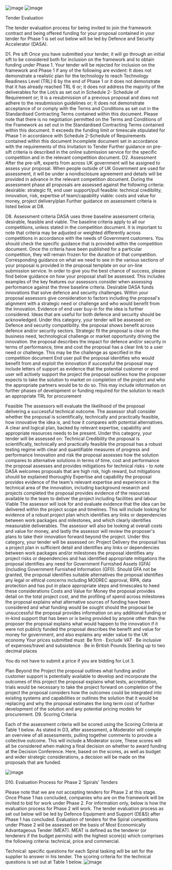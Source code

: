 ![image](https://user-images.githubusercontent.com/97103401/148244201-d64e07ea-53d9-458e-9eff-33b41916d51e.png)
![image](https://user-images.githubusercontent.com/97103401/148244239-1133f4b0-63fe-43ed-b653-8b439e56aa6b.png)

Tender Evaluation 

The tender evaluation process for being invited to join the framework contract and being offered funding for your proposal contained in your tender for Phase 1 is set out below will be led by Defence and Security Accelerator (DASA). 

D1. Pre sift
Once you have submitted your tender, it will go through an initial sift to be considered both for inclusion on the framework and to obtain funding under Phase 1. 
Your tender will be rejected for inclusion on the framework and Phase 1 if any of the following are evident:
It does not demonstrate a realistic plan for the technology to reach Technology Readiness Level (TRL) 6 by the end of Phase 1 or it does not demonstrate that it has already reached TRL 6 or;
it does not address the majority of the deliverables for the Lot/s as set out in Schedule 2- Schedule of Requirement or;
It is a resubmission of a previous proposal and does not adhere to the resubmission guidelines or;
It does not demonstrate acceptance of or comply with the Terms and Conditions as set out in the Standardised Contracting Terms contained within this document. Please note that there is no negotiation permitted on the Terms and Conditions of the Framework as set out in the Standardised Contracting Terms contained within this document.
It exceeds the funding limit or timescale stipulated for Phase 1 in accordance with Schedule 2-Schedule of Requirements contained within this document
Incomplete document set in accordance with the requirements of this Invitation to Tender
Further guidance on pre-sift criteria is described in the online submission service for the specific competition and in the relevant competition document. 
D2. Assessment
After the pre-sift, experts from across UK government will be assigned to assess your proposal. When people outside of UK Government are used for assessment, it will be under a nondisclosure agreement and details will be provided in advance in the relevant competition document.
During the assessment phase all proposals are assessed against the following criteria:
desirable: strategic fit, end user support/pull
feasible: technical credibility, innovation, risk, expertise of team/capability
viable: costs and value for money, project delivery/plan 
Further guidance on assessment criteria is listed below at D8. 

D8. Assessment criteria
DASA uses three baseline assessment criteria; desirable, feasible and viable. The baseline criteria apply to all our competitions, unless stated in the competition document. It is important to note that criteria may be adjusted or weighted differently across competitions in accordance with the needs of Government customers. You should check the specific guidance that is provided within the competition document.
Once the criteria have been published for a particular competition, they will remain frozen for the duration of that competition.
Corresponding guidance on what we need to see in the various sections of your proposal is provided in the proposal template on our on-line submission service.
In order to give you the best chance of success, please find below guidance on how your proposal shall be assessed.  This includes examples of the key features our assessors consider when assessing performance against the three baseline criteria. 
Desirable
DASA funds innovations that solve defence and security challenges.  Within your proposal assessors give consideration to factors including the proposal's alignment with a strategic need or challenge and who would benefit from the innovation. Evidence of end user buy-in for the idea is further considered. Ideas that are useful for both defence and security should be acknowledged.
Under this category, your tender will be assessed on: 
Defence and security compatibility.
the proposal shows benefit across defence and/or security sectors. 
Strategic fit
the proposal is clear on the business need, technological challenge or market opportunity driving the innovation.
the proposal describes the impact for defence and/or security in terms of performance, time and cost
the proposal has a clear link to a user need or challenge. This may be the challenge as specified in the competition document
End user pull
the proposal identifies who would benefit from and exploit the innovation if successful
the proposal may include letters of support as evidence that the potential customer or end user will actively support the project
the proposal outlines how the proposer expects to take the solution to market on completion of the project and who the appropriate partners would be to do so. This may include information on further phases of development or funding required for the solution to reach an appropriate TRL for procurement 


Feasible
The assessors will evaluate the likelihood of the proposal delivering a successful technical outcome.
The assessor shall consider whether the proposal is scientifically, technically and practically feasible, how innovative the idea is, and how it compares with potential alternatives. A clear and logical plan, backed by relevant expertise, capability and appropriate resources needs to be present.
Under this category, your tender will be assessed on: 
Technical Credibility
the proposal is scientifically, technically and practically feasible
the proposal has a robust testing regime with clear and quantifiable measures of progress and performance
Innovation and risk
the proposal assesses how the solution compares to alternative solutions in terms of time, cost and performance
the proposal assesses and provides mitigations for technical risks - to note DASA welcomes proposals that are high risk, high reward, but mitigations should be explained thoroughly
Expertise and capability
the proposal provides evidence of the team's relevant expertise and experience in the technical area of the innovation, including background research and projects completed
the proposal provides evidence of the resources available to the team to deliver the project including facilities and labour
Viable
The assessor will look for and evaluate evidence that the idea can be delivered within the project scope and timelines.
This will include looking for evidence of a robust project plan which identifies any links or dependencies between work packages and milestones, and which clearly identifies measurable deliverables. The assessor will also be looking at overall costs and value for money, and lastly the assessor will review the proposer's plans to take their innovation forward beyond the project.
Under this category, your tender will be assessed on:
Project Delivery
the proposal has a project plan in sufficient detail and identifies any links or dependencies between work packages and/or milestones
the proposal identifies any project risks or dependencies and has identified appropriate mitigations
the proposal identifies any need for Government Furnished Assets (GFA) (including Government Furnished Information (GFI)). Should GFA not be granted, the proposal identifies suitable alternatives
the proposal identifies any legal or ethical concerns including MODREC approval, RIPA, data protection and has put in place appropriate steps and timescales to heed these considerations
Costs and Value for Money
the proposal provides detail on the total project cost, and the profiling of spend across milestones 
the proposal explains what alternative sources of funding have been considered and what funding would be sought should the proposal be unsuccessful
the proposal provides information on any additional funding or in-kind support that has been or is being provided by anyone other than the proposer
the proposal explains what would happen to the innovation if it were not publicly funded
the proposal describes the benefit and value for money for government, and also explains any wider value to the UK economy
    Your prices submitted must:
    Be firm
∙    Exclude VAT
∙    Be inclusive of expenses/travel and subsistence 
∙    Be in British Pounds Sterling up to two decimal places

You do not have to submit a price if you are bidding for Lot 3.

Plan Beyond the Project
the proposal outlines what funding and/or customer support is potentially available to develop and incorporate the outcomes of this project
the proposal explains what tests, accreditation, trials would be necessary to take the project forward on completion of the project
the proposal considers how the outcomes could be integrated into existing systems and capabilities or outlines the solution that it would be replacing and why
the proposal estimates the long term cost of further development of the solution and any potential pricing models for procurement.
D9. Scoring Criteria


Each of the assessment criteria will be scored using the Scoring Criteria at Table 1 below. As stated in D3, after assessment, a Moderator will compile an overview of all assessments, pulling together comments to provide a collective outcome. This will include a Moderator score, These scores will all be considered when making a final decision on whether to award funding at the Decision Conference. Here, based on the scores, as well as budget and wider strategic considerations, a decision will be made on the proposals that are funded.

![image](https://user-images.githubusercontent.com/97103401/148244489-5fbc73b0-254e-4abe-bcc5-f75e15e4f85b.png)

D10. Evaluation Process for Phase 2 ‘Spirals’ Tenders 

Please note that we are not accepting tenders for Phase 2 at this stage. Once Phase 1 has concluded, companies who are on the framework will be invited to bid for work under Phase 2. For information only, below is how the evaluation process for Phase 2 will work.
The tender evaluation process as set out below will be led by Defence Equipment and Support (DE&S) after Phase 1 has concluded. 
Evaluation of tenders for the Spiral competitions under Phase 2 will be assessed on the basis of Most Economically Advantageous Tender (MEAT). MEAT is defined as the tenderer (or tenderers if the budget permits) with the highest score(s) which comprises the following criteria: technical, price and commercial. 

Technical: specific questions for each Spiral tasking will be set for the supplier to answer in his tender. The scoring criteria for the technical questions is set out at Table 1 below.
![image](https://user-images.githubusercontent.com/97103401/148244547-f1481d69-16dd-4b7b-88d6-b625e419e210.png)
